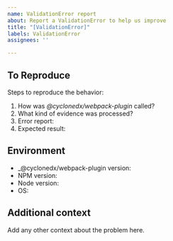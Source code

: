 ```yaml
---
name: ValidationError report
about: Report a ValidationError to help us improve
title: "[ValidationError]"
labels: ValidationError
assignees: ''

---
```


## To Reproduce

Steps to reproduce the behavior:

1. How was _@cyclonedx/webpack-plugin_  called?
   <!-- upload a complete webpack config to this issue, or a pastebin of you choice and put the link here. -->
2. What kind of evidence was processed?
   <!-- upload a complete project or set of `package*.json` to this issue, or a pastebin of you choice and put the link here. -->
3. Error report:
   <!-- upload the complete output to this issue, or a pastebin of you choice and put the link here. -->
4. Expected result:
   <!-- run the original call again
   with option `reproducibleResults: true`, 
   then upload the output this issue, or to a pastebin of you choice and put the link here. -->

## Environment

- _@cyclonedx/webpack-plugin version: <!-- e.g. `v3.2.0`. -->
- NPM version: <!-- get via `npm --version` -->
- Node version: <!-- get via `node --version` -->
- OS: <!-- e.g. windows 11, ubuntu linux, ... -->
 
## Additional context

Add any other context about the problem here.
